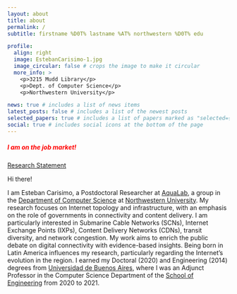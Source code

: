 ```yaml
---
layout: about
title: about
permalink: /
subtitle: firstname %D0T% lastname %AT% northwestern %D0T% edu

profile:
  align: right
  image: EstebanCarisimo-1.jpg
  image_circular: false # crops the image to make it circular
  more_info: >
    <p>3215 Mudd Library</p>
    <p>Dept. of Computer Science</p>
    <p>Northwestern University</p>

news: true # includes a list of news items
latest_posts: false # includes a list of the newest posts
selected_papers: true # includes a list of papers marked as "selected={true}"
social: true # includes social icons at the bottom of the page
---
```


<h5 style="color: red;"> <b>I am on the job market!</b></h5>

<div class="links"> 
<a href="/assets/pdf/job-market-2024/research_statement_2024.pdf" class="btn btn-sm z-depth-0" role="button">Research Statement</a>
</div>

Hi there!

I am Esteban Carisimo, a Postdoctoral Researcher at [AquaLab](https://aqualab.cs.northwestern.edu), a group in the [Department of Computer Science](https://www.mccormick.northwestern.edu/computer-science/) at [Northwestern University](https://www.northwestern.edu). My research focuses on Internet topology and infrastructure, with an emphasis on the role of governments in connectivity and content delivery. I am particularly interested in Submarine Cable Networks (SCNs), Internet Exchange Points (IXPs), Content Delivery Networks (CDNs), transit diversity, and network congestion. My work aims to enrich the public debate on digital connectivity with evidence-based insights. Being born in Latin America influences my research, particularly regarding the Internet’s evolution in the region. I earned my Doctoral (2020) and Engineering (2014) degrees from [Universidad de Buenos Aires](https://www.uba.ar/#/), where I was an Adjunct Professor in the Computer Science Department of the [School of Engineering](https://www.fi.uba.ar) from 2020 to 2021.